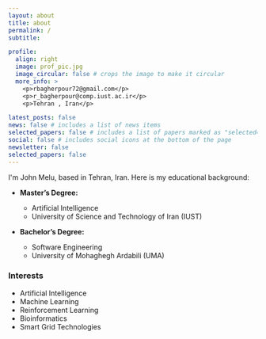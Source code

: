 ```yaml
---
layout: about
title: about
permalink: /
subtitle:  

profile:
  align: right
  image: prof_pic.jpg
  image_circular: false # crops the image to make it circular
  more_info: >
    <p>rbagherpour72@gmail.com</p>
    <p>r_bagherpour@comp.iust.ac.ir</p>
    <p>Tehran , Iran</p>

latest_posts: false
news: false # includes a list of news items
selected_papers: false # includes a list of papers marked as "selected={true}"
social: false # includes social icons at the bottom of the page
newsletter: false
selected_papers: false
---
```




<!-- Add an empty line here -->


I'm John Melu, based in Tehran, Iran. Here is my educational background:

- **Master’s Degree:**
  - Artificial Intelligence
  - University of Science and Technology of Iran (IUST)

- **Bachelor’s Degree:**
  - Software Engineering
  - University of Mohaghegh Ardabili (UMA)


### Interests

- Artificial Intelligence
- Machine Learning
- Reinforcement Learning
- Bioinformatics
- Smart Grid Technologies


